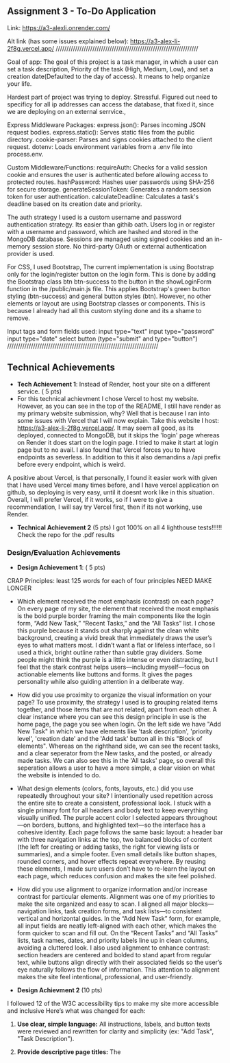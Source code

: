 ## Assignment 3 - To-Do Application

Link: https://a3-alexli.onrender.com/

Alt link (has some issues explained below): https://a3-alex-li-2f8g.vercel.app/ 
////////////////////////////////////////////////////////////////// 


Goal of app: The goal of this project is a task manager, in which a user can set a task description, Priority of the task (High, Medium, Low), and set a creation date(Defaulted to the day of access). It means to help organize your life.

Hardest part of project was trying to deploy. Stressful. Figured out need to specificy for all ip addresses can access the database, that fixed it, since we are deploying on an external serrvice.,

Express Middleware Packages:
express.json(): Parses incoming JSON request bodies.
express.static(): Serves static files from the public directory.
cookie-parser: Parses and signs cookies attached to the client request.
dotenv: Loads environment variables from a .env file into process.env.

Custom Middleware/Functions:
requireAuth: Checks for a valid session cookie and ensures the user is authenticated before allowing access to protected routes.
hashPassword: Hashes user passwords using SHA-256 for secure storage.
generateSessionToken: Generates a random session token for user authentication.
calculateDeadline: Calculates a task's deadline based on its creation date and priority.

The auth strategy I used is a custom username and password authentication strategy. Its easier than githib oath. Users log in or register with a username and password, which are hashed and stored in the MongoDB database. Sessions are managed using signed cookies and an in-memory session store. No third-party OAuth or external authentication provider is used.

For CSS, I used Bootstrap, The current implementation is using Bootstrap only for the login/register button on the login form. This is done by adding the Bootstrap class btn btn-success to the button in the showLoginForm function in the /public/main.js file. This applies Bootstrap's green button styling (btn-success) and general button styles (btn). However, no other elements or layout are using Bootstrap classes or components. This is because I already had all this custom styling done and its a shame to remove. 

Input tags and form fields used: 
input type="text"
input type="password"
input type="date"
select
button (type="submit" and type="button")
//////////////////////////////////////////////////////////////////////

## Technical Achievements
- **Tech Achievement 1**: 
Instead of Render, host your site on a different service. ( 5 pts)
- For this technical achievment I chose Vercel to host my website. However, as you can see in the top of the README, I still have render as my primary website submission, why? Well that is because I ran into some issues with Vercel that I will now explain. Take this website I host: https://a3-alex-li-2f8g.vercel.app/. It may seem all good, as its deployed, connected to MongoDB, but it skips the 'login' page whereas on Render it does start on the login page. I tried to make it start at login page but to no avail. I also found that Vercel forces you to have endpoints as severless. In addition to this it also demandins a /api prefix before every endpoint, which is weird.


A positive about Vercel, is that personally, I found it easier work with given that I have used Vercel many times before, and I have vercel application on github, so deploying is very easy, until it doesnt work like in this situation. Overall, I will prefer Vercel, if it works, so if I were to give a recommendation, I will say try Vercel first, then if its not working, use Render. 

- **Technical Achievement 2** (5 pts)
I got 100% on all 4 lighthouse tests!!!!!! Check the repo for the .pdf results 

### Design/Evaluation Achievements
- **Design Achievement 1**: ( 5 pts)

CRAP Principles:  least 125 words for each of four principles              NEED MAKE LONGER 

- Which element received the most emphasis (contrast) on each page? 
On every page of my site, the element that received the most emphasis is the bold purple border framing the main components like the login form, “Add New Task,” “Recent Tasks,” and the “All Tasks” list. I chose this purple because it stands out sharply against the clean white background, creating a vivid break that immediately draws the user’s eyes to what matters most. I didn’t want a flat or lifeless interface, so I used a thick, bright outline rather than subtle gray dividers. Some people might think the purple is a little intense or even distracting, but I feel that the stark contrast helps users—including myself—focus on actionable elements like buttons and forms. It gives the pages personality while also guiding attention in a deliberate way.


- How did you use proximity to organize the visual information on your page? 
To use proximity, the strategy I used is to grouping related items together, and those items that are not related, apart from each other. A clear instance where you can see this design principle in use is the home page, the page you see when login. On the left side we have "Add New Task" in which we have elements like 'task description', 'priority level', 'creation date' and the 'Add task' button all in this "Block of elements". Whereas on the righthand side, we can see the recent tasks, and a clear seperator from the New tasks, and the posted, or already made tasks. We can also see this in the 'All tasks' page, so overall this seperation allows a user to have a more simple, a clear vision on what the website is intended to do.  

- What design elements (colors, fonts, layouts, etc.) did you use repeatedly throughout your site? 
I intentionally used repetition across the entire site to create a consistent, professional look. I stuck with a single primary font for all headers and body text to keep everything visually unified. The purple accent color I selected appears throughout—on borders, buttons, and highlighted text—so the interface has a cohesive identity. Each page follows the same basic layout: a header bar with three navigation links at the top, two balanced blocks of content (the left for creating or adding tasks, the right for viewing lists or summaries), and a simple footer. Even small details like button shapes, rounded corners, and hover effects repeat everywhere. By reusing these elements, I made sure users don’t have to re-learn the layout on each page, which reduces confusion and makes the site feel polished.

- How did you use alignment to organize information and/or increase contrast for particular elements. 
Alignment was one of my priorities to make the site organized and easy to scan. I aligned all major blocks—navigation links, task creation forms, and task lists—to consistent vertical and horizontal guides. In the “Add New Task” form, for example, all input fields are neatly left-aligned with each other, which makes the form quicker to scan and fill out. On the “Recent Tasks” and “All Tasks” lists, task names, dates, and priority labels line up in clean columns, avoiding a cluttered look. I also used alignment to enhance contrast: section headers are centered and bolded to stand apart from regular text, while buttons align directly with their associated fields so the user’s eye naturally follows the flow of information. This attention to alignment makes the site feel intentional, professional, and user-friendly.


- **Design Achievment 2** (10 pts)

I followed 12 of the W3C accessibility tips to make my site more accessible and inclusive Here’s what was changed for each:

1. **Use clear, simple language:**
   All instructions, labels, and button texts were reviewed and rewritten for clarity and simplicity (ex: "Add Task", "Task Description").

2. **Provide descriptive page titles:**
   The <title> tag in index.html and results.html was set to describe the page purpose ("Task Manager", "All Tasks - Task Manager").

3. **Label all form fields:**
   Every input/select in forms has a <label> with a matching for attribute, and each input also received an aria-label for screen readers.

4. **Use sufficient color contrast:**
   CSS colors for text and backgrounds were checked and adjusted to meet WCAG contrast guidelines (e.g., purple/white, dark text on light backgrounds).

5. **Keyboard navigation:**
   All interactive elements (links, buttons, form fields) are reachable by keyboard. Added tabindex="0" to headings and navigation links for logical tab order.

6. **Semantic HTML structure:**
   Used semantic tags: <header>, <nav>, <main>, <section>, <form>, <table>, <th scope="col"> for better accessibility and screen reader support.

7. **Responsive design:**
   CSS media queries ensure the site adapts to mobile and desktop, with readable font sizes and touch-friendly buttons.

8. **Accessible error messages:**
   Login errors and form validation messages are displayed in text, with clear instructions for correction (e.g., "Login failed", "No tasks yet. Add your first task!").

9. **ARIA attributes for dynamic content:**
   Added aria-live="polite" to the user display and task list containers so screen readers announce updates when tasks or user info change.

10. **Consistent navigation:**
	Navigation links are always in the same order and location on every page. Added aria-label to navigation links and buttons for clarity.

11. **Visible focus indicators:**
	CSS was updated to add a clear outline: 2px solid #764ba2; for focused links, buttons, and form fields, so keyboard users can see their position.

12. **Avoid using color alone for meaning:**
	Priority levels are shown with both color and text labels (e.g., "High", "Medium", "Low"), so users who can't see color still get the information.

**Summary of changes**
- Added aria-label to navigation links, buttons, and form fields for screen reader clarity.
- Added aria-live="polite" to containers that update dynamically (user display, task list).
- Added tabindex="0" to headings and navigation links for improved keyboard navigation.
- Updated CSS to provide visible focus outlines for all interactive elements.
- Used semantic HTML tags and scope="col" for table headers.
- Checked and improved color contrast for all text and backgrounds.
- Ensured all form fields have labels and are accessible.
- Verified keyboard navigation and logical tab order.